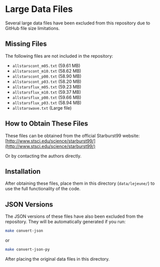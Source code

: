 # Large Data Files

Several large data files have been excluded from this repository due to GitHub file size limitations.

## Missing Files

The following files are not included in the repository:
- `allstarscont_m05.txt` (59.61 MB)
- `allstarscont_m10.txt` (58.62 MB)
- `allstarscont_p00.txt` (58.90 MB)
- `allstarscont_p03.txt` (58.20 MB)
- `allstarsflux_m05.txt` (59.23 MB)
- `allstarsflux_m10.txt` (59.37 MB)
- `allstarsflux_p00.txt` (59.66 MB)
- `allstarsflux_p03.txt` (58.94 MB)
- `allstarswave.txt` (Large file)

## How to Obtain These Files

These files can be obtained from the official Starburst99 website:
[http://www.stsci.edu/science/starburst99/](http://www.stsci.edu/science/starburst99/)

Or by contacting the authors directly.

## Installation

After obtaining these files, place them in this directory (`data/lejeune/`) to use the full functionality of the code.

## JSON Versions

The JSON versions of these files have also been excluded from the repository. They will be automatically generated if you run:

```bash
make convert-json
```

or

```bash
make convert-json-py
```

After placing the original data files in this directory.